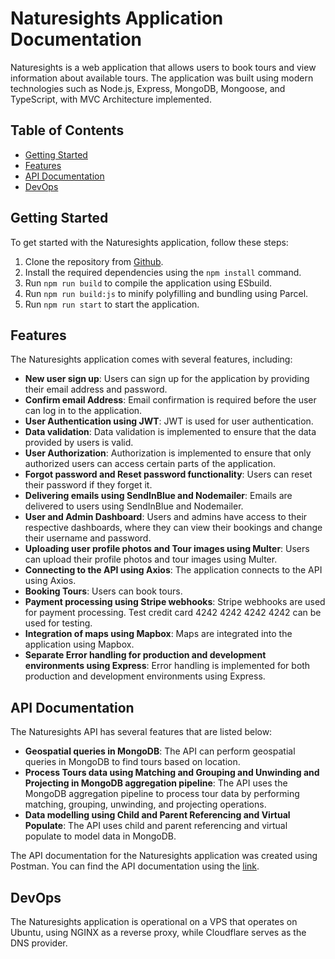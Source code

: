 # Naturesights Application Documentation

Naturesights is a web application that allows users to book tours and view information about available tours. The application was built using modern technologies such as Node.js, Express, MongoDB, Mongoose, and TypeScript, with MVC Architecture implemented.

## Table of Contents

- [Getting Started](#getting-started)
- [Features](#features)
- [API Documentation](#api-documentation)
- [DevOps](#devops)

## Getting Started

To get started with the Naturesights application, follow these steps:

1. Clone the repository from [Github](https://github.com/chamaraperera-dev/naturesights.git).
2. Install the required dependencies using the `npm install` command.
3. Run `npm run build` to compile the application using ESbuild.
4. Run `npm run build:js` to minify polyfilling and bundling using Parcel.
5. Run `npm run start` to start the application.

## Features

The Naturesights application comes with several features, including:

- **New user sign up**: Users can sign up for the application by providing their email address and password.
- **Confirm email Address**: Email confirmation is required before the user can log in to the application.
- **User Authentication using JWT**: JWT is used for user authentication.
- **Data validation**: Data validation is implemented to ensure that the data provided by users is valid.
- **User Authorization**: Authorization is implemented to ensure that only authorized users can access certain parts of the application.
- **Forgot password and Reset password functionality**: Users can reset their password if they forget it.
- **Delivering emails using SendInBlue and Nodemailer**: Emails are delivered to users using SendInBlue and Nodemailer.
- **User and Admin Dashboard**: Users and admins have access to their respective dashboards, where they can view their bookings and change their username and password.
- **Uploading user profile photos and Tour images using Multer**: Users can upload their profile photos and tour images using Multer.
- **Connecting to the API using Axios**: The application connects to the API using Axios.
- **Booking Tours**: Users can book tours.
- **Payment processing using Stripe webhooks**: Stripe webhooks are used for payment processing. Test credit card 4242 4242 4242 4242 can be used for testing.
- **Integration of maps using Mapbox**: Maps are integrated into the application using Mapbox.
- **Separate Error handling for production and development environments using Express**: Error handling is implemented for both production and development environments using Express.

## API Documentation

The Naturesights API has several features that are listed below:

- **Geospatial queries in MongoDB**: The API can perform geospatial queries in MongoDB to find tours based on location.
- **Process Tours data using Matching and Grouping and Unwinding and Projecting in MongoDB aggregation pipeline**: The API uses the MongoDB aggregation pipeline to process tour data by performing matching, grouping, unwinding, and projecting operations.
- **Data modelling using Child and Parent Referencing and Virtual Populate**: The API uses child and parent referencing and virtual populate to model data in MongoDB.

The API documentation for the Naturesights application was created using Postman. You can find the API documentation using the [link](https://documenter.getpostman.com/view/17428274/2s93CUHAFt).

## DevOps

The Naturesights application is operational on a VPS that operates on Ubuntu, using NGINX as a reverse proxy, while Cloudflare serves as the DNS provider.
